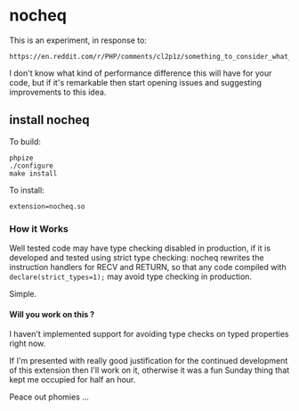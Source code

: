 # nocheq

This is an experiment, in response to:

    https://en.reddit.com/r/PHP/comments/cl2p1z/something_to_consider_what_about_disabling/

I don't know what kind of performance difference this will have for your code, but if it's remarkable then start opening issues and suggesting improvements to this idea.

## install nocheq

To build:

    phpize
    ./configure
    make install

To install:

    extension=nocheq.so

### How it Works

Well tested code may have type checking disabled in production, if it is developed and tested using strict type checking: nocheq rewrites the instruction handlers for RECV and RETURN, so that any code compiled with `declare(strict_types=1);` may avoid type checking in production.

Simple.

#### Will you work on this ?

I haven't implemented support for avoiding type checks on typed properties right now.

If I'm presented with really good justification for the continued development of this extension then I'll work on it, otherwise it was a fun Sunday thing that kept me occupied for half an hour.

Peace out phomies ...

